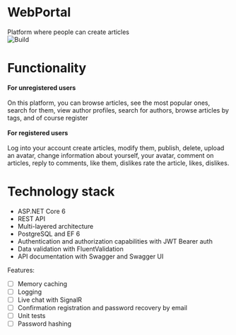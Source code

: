 # WebPortal 
Platform where people can create articles
\
![Build](https://github.com/olexiypr/WebPortal.Backend/actions/workflows/develop_webportalwebapii.yml/badge.svg?branch=develop)


# Functionality
**For unregistered users**\
\
On this platform, you can browse articles, see the most popular ones, search for them, view author profiles, search for authors, browse articles by tags, and of course register
\
\
**For registered users**\
\
Log into your account
create articles, modify them, publish, delete, upload an avatar, change information about yourself, your avatar, comment on articles, reply to comments, like them, dislikes rate the article, likes, dislikes.
# Technology stack
- ASP.NET Core 6
- REST API
- Multi-layered architecture
- PostgreSQL and EF 6
- Authentication and authorization capabilities with JWT Bearer auth
- Data validation with FluentValidation
- API documentation with Swagger and Swagger UI

Features:
- [ ] Memory caching
- [ ] Logging
- [ ] Live chat with SignalR
- [ ] Сonfirmation registration and password recovery by email
- [ ] Unit tests
- [ ] Password hashing

